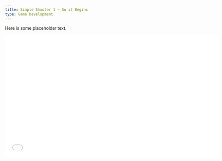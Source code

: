 ```yaml
---
title: Simple Shooter 1 — So it Begins
type: Game Development
---
```

Here is some placeholder text.

<iframe width="700" height="400" src="/assets/vid/simple_shooter_1.mp4" frameborder="0" allowfullscreen></iframe>

<!-- Hopfully this will be an image:

![Good image](/assets/img/test.jpeg) -->